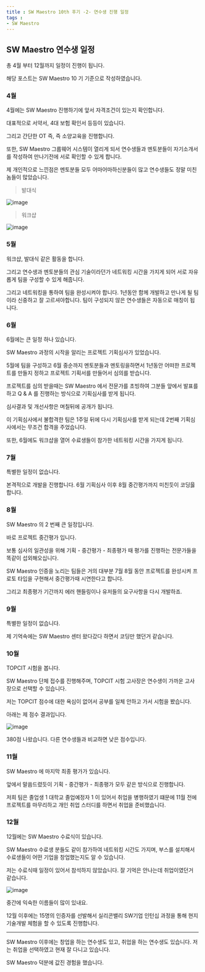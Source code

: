 ```yaml
---
title : SW Maestro 10th 후기 -2- 연수생 진행 일정
tags :
- SW Maestro
---
```


## SW Maestro 연수생 일정

총 4월 부터 12월까지 일정이 진행이 됩니다.

해당 포스트는 SW Maestro 10 기 기준으로 작성하였습니다.

### 4월

4월에는 SW Maestro 진행하기에 앞서 자격조건이 있는지 확인합니다.

대표적으로 서약서, 4대 보험 확인서 등등이 있습니다.

그리고 간단한 OT 즉, 즉 소양교육을 진행합니다.

또한, SW Maestro 그룹웨어 시스템이 열리게 되서 연수생들과 멘토분들이 자기소개서를 작성하여 만나기전에 서로 확인할 수 있게 합니다.

제 개인적으로 느낀점은 멘토분들 모두 어마어마하신분들이 많고 연수생들도 정말 미친놈들이 많았습니다.

> 발대식

![image](https://user-images.githubusercontent.com/44635266/73593392-183f0800-4547-11ea-8112-890cb3e62ce2.png)

> 워크샵

![image](https://user-images.githubusercontent.com/44635266/73593394-19703500-4547-11ea-9031-d526da0f3d66.png)

### 5월

워크샵, 발대식 같은 활동을 합니다.

그리고 연수생과 멘토분들의 관심 기술이라던가 네트워킹 시간을 가지게 되어 서로 자유롭게 팀을 구성할 수 있게 해줍니다.

그리고 네트워킹을 통하여 팀을 완성시켜야 합니다. 1년동안 함께 개발하고 만나게 될 팀이라 신중하고 잘 고르셔야합니다. 팀이 구성되지 않은 연수생들은 자동으로 매칭이 됩니다.

### 6월

6월에는 큰 일정 하나 있습니다.

SW Maestro 과정의 시작을 알리는 프로젝트 기획심사가 있었습니다.

5월에 팀을 구성하고 6월 중순까지 멘토분들과 멘토링을하면서 1년동안 어떠한 프로젝트를 만들지 정하고 프로젝트 기획서를 만들어서 심의를 받습니다.

프로젝트를 심의 받을때는 SW Maestro 에서 전문가를 초빙하여 그분들 앞에서 발표를 하고 Q & A 를 진행하는 방식으로 기획심사를 받게 됩니다.

심사결과 및 개선사항은 며칠뒤에 공개가 됩니다.

이 기획심사에서 불합격한 팀은 1주일 뒤에 다시 기획심사를 받게 되는데 2번째 기획심사에서는 무조건 합격을 주었습니다.

또한, 6월에도 워크샵을 열어 수료생들이 참가한 네트워킹 시간을 가지게 됩니다.

### 7월

특별한 일정이 없습니다.

본격적으로 개발을 진행합니다. 6월 기획심사 이후 8월 중간평가까지 미친듯이 코딩읋 합니다.

### 8월

SW Maestro 의 2 번째 큰 일정입니다.

바로 프로젝트 중간평가 입니다.

보통 심사의 일관성을 위해 기획 - 중간평가 - 최종평가 때 평가를 진행하는 전문가들을 똑같이 섭외해오십니다.

SW Maestro 인증을 노리는 팀들은 거의 대부분 7월 8월 동안 프로젝트를 완성시켜 프로토 타입을 구현해서 중간평가때 시연한다고 합니다.

그리고 최종평가 기간까지 에러 핸들링이나 유저들의 요구사항을 다시 개발하죠.

### 9월

특별한 일정이 없습니다.

제 기억속에는 SW Maestro 센터 왔다갔다 하면서 코딩만 했던거 같습니다.

### 10월

TOPCIT 시험을 봅니다.

SW Maestro 단체 접수를 진행해주며, TOPCIT 시험 고사장은 연수생이 가까운 고사장으로 선택할 수 있습니다.

저는 TOPCIT 점수에 대한 욕심이 없어서 공부를 일체 안하고 가서 시험을 봤습니다.

아래는 제 점수 결과입니다.

![image](https://user-images.githubusercontent.com/44635266/71542433-db14b280-29a9-11ea-86cf-b9a366995a11.png)

380점 나왔습니다. 다른 연수생들과 비교하면 낮은 점수입니다.

### 11월

SW Maestro 에 마지막 최종 평가가 있습니다.

앞에서 말씀드렸듯이 기획 - 중간평가 - 최종평가 모두 같은 방식으로 진행합니다.

저희 팀은 졸업생 1 대학교 졸업예정자 1 이 있어서 취업을 병행하였기 떄문에 11월 전에 프로젝트를 마무리하고 개인 취업 스터디를 하면서 취업을 준비했습니다.

### 12월

12월에는 SW Maestro 수료식이 있습니다.

SW Maestro 수료생 분들도 같이 참가하여 네트워킹 시간도 가지며, 부스를 설치해서 수료생들이 어떤 기업을 창업했는지도 알 수 있습니다.

저는 수료식때 일정이 있어서 참석하지 않았습니다. 잘 기억은 안나는데 취업이였던거 같습니다.

![image](https://user-images.githubusercontent.com/44635266/73593578-124a2680-4549-11ea-833e-3aefe0f85c17.png)

중간에 익숙한 이름들이 많이 있내요.

12월 이후에는 15명의 인증자를 선발해서 실리콘밸리 SW기업 인턴십 과정을 통해 현지 기술개발 체험을 할 수 있도록 진행합니다.

---

SW Maestro 이후에는 창업을 하는 연수생도 있고, 취업을 하는 연수생도 있습니다. 저는 취업을 선택하였고 현재 잘 다니고 있습니다.

SW Maestro 덕분에 값진 경험을 했습니다.